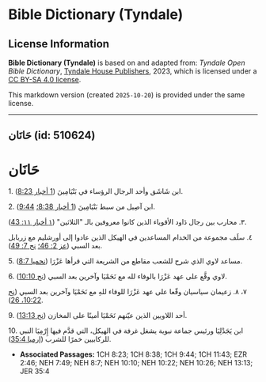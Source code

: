 # Bible Dictionary (Tyndale)

## License Information

**Bible Dictionary (Tyndale)** is based on and adapted from: _Tyndale Open Bible Dictionary_, [Tyndale House Publishers](https://tyndaleopenresources.com/), 2023, which is licensed under a [CC BY-SA 4.0 license](https://creativecommons.org/licenses/by-sa/4.0/legalcode.en).

This markdown version (created `2025-10-20`) is provided under the same license.



--------------------------------

## حَانَان (id: 510624)

حَانَان
=======

1\. ابن شَاشَق وأحد الرجال الرؤساء في بَنْيَامِينَ ([1 أخبار 8:23](https://ref.ly/1Chr8:23)).

2\. ابن آصِيل من سبط بَنْيَامِينَ ([1 أخبار 8:38؛](https://ref.ly/1Chr8:38) [9:44](https://ref.ly/1Chr9:44)).

٣. محارب بين رجال دَاود الأقوياء الذين كانوا معروفين بالـ "الثلاثين" ([١ أخبار ١١: 43](https://ref.ly/1Chr11:43)).

٤. سلَف مجموعة من الخدام المساعدين في الهيكل الذين عادوا إلى أورشليم مع زربابل بعد السبي ([عز 2: 46؛](https://ref.ly/Ezra2:46) [نح 7: 49](https://ref.ly/Neh7:49)).

5\. مساعد لاوي الذي شرح للشعب مقاطع من الشريعة التي قرأها عَزْرَا ([نحميا 8:7](https://ref.ly/Neh8:7)).

6\. لاوي وقَّع على عهد عَزْرَا بالوفاء لله مع نَحَمْيَا وآخرين بعد السبي ([نح 10:10](https://ref.ly/Neh10:10)).

٧، ٨. زعيمان سياسيان وقّعا على عهد عَزْرَا للوفاء للهِ مع نَحَمْيَا وآخرين بعد السبي ([نح 10:22، 26](https://ref.ly/Neh10:22,Neh10:26)).

9\. أحد اللاويين الذين عيّنهم نَحَمْيَا أمينًا على المخازن ([نح 13:13](https://ref.ly/Neh13:13)).

10\. ابن يَجَدْلِيَا ورئيس جماعة نبوية يشغل غرفة في الهيكل، التي قدَّم فيها إِرْمِيَا النبي للركابيين خمرًا للشرب ([إرميا 35:4](https://ref.ly/Jer35:4)).

* **Associated Passages:** 1CH 8:23; 1CH 8:38; 1CH 9:44; 1CH 11:43; EZR 2:46; NEH 7:49; NEH 8:7; NEH 10:10; NEH 10:22; NEH 10:26; NEH 13:13; JER 35:4

